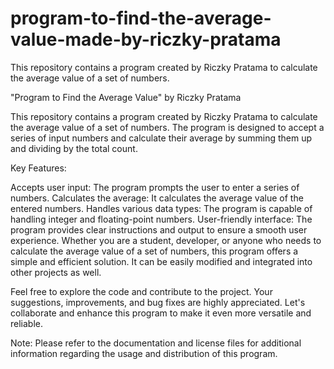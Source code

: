 # program-to-find-the-average-value-made-by-riczky-pratama
This repository contains a program created by Riczky Pratama to calculate the average value of a set of numbers.

"Program to Find the Average Value" by Riczky Pratama

This repository contains a program created by Riczky Pratama to calculate the average value of a set of numbers. The program is designed to accept a series of input numbers and calculate their average by summing them up and dividing by the total count.

Key Features:

Accepts user input: The program prompts the user to enter a series of numbers.
Calculates the average: It calculates the average value of the entered numbers.
Handles various data types: The program is capable of handling integer and floating-point numbers.
User-friendly interface: The program provides clear instructions and output to ensure a smooth user experience.
Whether you are a student, developer, or anyone who needs to calculate the average value of a set of numbers, this program offers a simple and efficient solution. It can be easily modified and integrated into other projects as well.

Feel free to explore the code and contribute to the project. Your suggestions, improvements, and bug fixes are highly appreciated. Let's collaborate and enhance this program to make it even more versatile and reliable.

Note: Please refer to the documentation and license files for additional information regarding the usage and distribution of this program.
